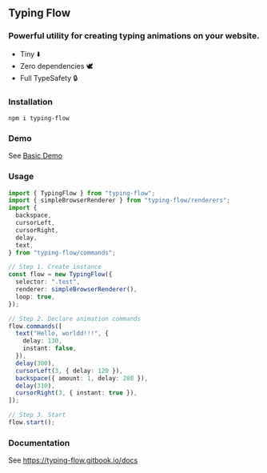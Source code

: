 ## Typing Flow

### Powerful utility for creating typing animations on your website.

- Tiny ⬇️
- Zero dependencies 🕊️
- Full TypeSafety 🔒

### Installation

```
npm i typing-flow
```

### Demo

See [Basic Demo](https://codesandbox.io/p/sandbox/typing-flow-demo-7fxjg8)

### Usage

```ts
import { TypingFlow } from "typing-flow";
import { simpleBrowserRenderer } from "typing-flow/renderers";
import {
  backspace,
  cursorLeft,
  cursorRight,
  delay,
  text,
} from "typing-flow/commands";

// Step 1. Create instance
const flow = new TypingFlow({
  selector: ".test",
  renderer: simpleBrowserRenderer(),
  loop: true,
});

// Step 2. Declare animation commands
flow.commands([
  text("Hello, worldd!!!", {
    delay: 130,
    instant: false,
  }),
  delay(300),
  cursorLeft(3, { delay: 120 }),
  backspace({ amount: 1, delay: 280 }),
  delay(310),
  cursorRight(3, { instant: true }),
]);

// Step 3. Start
flow.start();
```

### Documentation

See https://typing-flow.gitbook.io/docs
